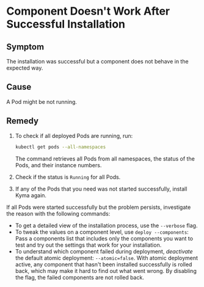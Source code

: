 # Component Doesn't Work After Successful Installation

## Symptom

The installation was successful but a component does not behave in the expected way.

## Cause

A Pod might be not running.

## Remedy

1. To check if all deployed Pods are running, run:
   
   ```bash
   kubectl get pods --all-namespaces
   ```
   
   The command retrieves all Pods from all namespaces, the status of the Pods, and their instance numbers. 

2. Check if the status is `Running` for all Pods.
3. If any of the Pods that you need was not started successfully, install Kyma again.

If all Pods were started successfully but the problem persists, investigate the reason with the following commands:

- To get a detailed view of the installation process, use the `--verbose` flag.
- To tweak the values on a component level, use `deploy --components`: Pass a components list that includes only the components you want to test and try out the settings that work for your installation.
- To understand which component failed during deployment, *deactivate* the default atomic deployment: `--atomic=false`. 
   With atomic deployment active, any component that hasn't been installed successfully is rolled back, which may make it hard to find out what went wrong. By disabling the flag, the failed components are not rolled back.